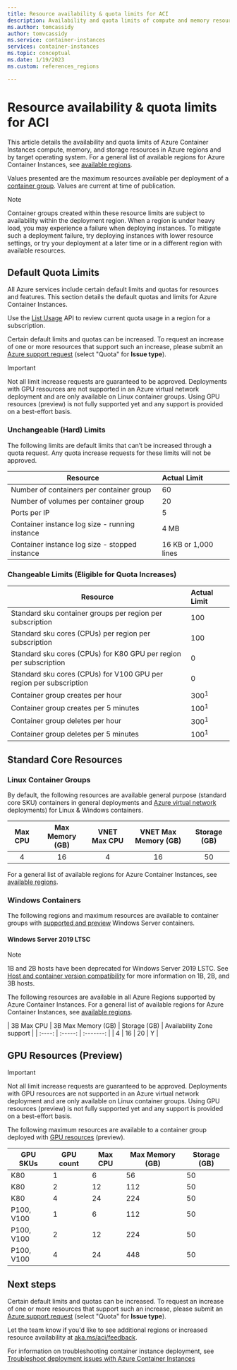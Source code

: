 ```yaml
---
title: Resource availability & quota limits for ACI
description: Availability and quota limits of compute and memory resources for the Azure Container Instances service in different Azure regions.
ms.author: tomcassidy
author: tomvcassidy
ms.service: container-instances
services: container-instances
ms.topic: conceptual
ms.date: 1/19/2023
ms.custom: references_regions

---
```

# Resource availability & quota limits for ACI

This article details the availability and quota limits of Azure Container Instances compute, memory, and storage resources in Azure regions and by target operating system. For a general list of available regions for Azure Container Instances, see [available regions](https://azure.microsoft.com/regions/services/). 

Values presented are the maximum resources available per deployment of a [container group](container-instances-container-groups.md). Values are current at time of publication. 

> [!NOTE] 
> Container groups created within these resource limits are subject to availability within the deployment region. When a region is under heavy load, you may experience a failure when deploying instances. To mitigate such a deployment failure, try deploying instances with lower resource settings, or try your deployment at a later time or in a different region with available resources. 

## Default Quota Limits 

All Azure services include certain default limits and quotas for resources and features. This section details the default quotas and limits for Azure Container Instances.  

Use the [List Usage](/rest/api/container-instances/location/listusage) API to review current quota usage in a region for a subscription. 

Certain default limits and quotas can be increased. To request an increase of one or more resources that support such an increase, please submit an [Azure support request][azure-support] (select "Quota" for **Issue type**). 

> [!IMPORTANT]  
> Not all limit increase requests are guaranteed to be approved.
> Deployments with GPU resources are not supported in an Azure virtual network deployment and are only available on Linux container groups.
> Using GPU resources (preview) is not fully supported yet and any support is provided on a best-effort basis.

### Unchangeable (Hard) Limits 

The following limits are default limits that can’t be increased through a quota request. Any quota increase requests for these limits will not be approved.  

| Resource | Actual Limit | 
| --- | :--- | 
| Number of containers per container group | 60 | 
| Number of volumes per container group | 20 | 
| Ports per IP | 5 | 
| Container instance log size - running instance | 4 MB | 
| Container instance log size - stopped instance | 16 KB or 1,000 lines | 


### Changeable Limits (Eligible for Quota Increases) 

| Resource | Actual Limit | 
| --- | :--- | 
| Standard sku container groups per region per subscription | 100 | 
| Standard sku cores (CPUs) per region per subscription | 100 | 
| Standard sku cores (CPUs) for K80 GPU per region per subscription | 0 | 
| Standard sku cores (CPUs) for V100 GPU per region per subscription | 0 | 
| Container group creates per hour |300<sup>1</sup> | 
| Container group creates per 5 minutes | 100<sup>1</sup> | 
| Container group deletes per hour | 300<sup>1</sup> | 
| Container group deletes per 5 minutes | 100<sup>1</sup> | 

## Standard Core Resources 

### Linux Container Groups 

By default, the following resources are available general purpose (standard core SKU) containers in general deployments and [Azure virtual network](container-instances-vnet.md) deployments) for Linux & Windows containers. 

| Max CPU | Max Memory (GB) | VNET Max CPU | VNET Max Memory (GB) | Storage (GB) | 
| :---: | :---: | :----: | :-----: | :-------: |
| 4 | 16 | 4 | 16 | 50 | 

For a general list of available regions for Azure Container Instances, see [available regions](https://azure.microsoft.com/regions/services/). 

### Windows Containers 

The following regions and maximum resources are available to container groups with [supported and preview](./container-instances-faq.yml) Windows Server containers. 

#### Windows Server 2019 LTSC 

> [!NOTE] 
> 1B and 2B hosts have been deprecated for Windows Server 2019 LSTC. See [Host and container version compatibility](/virtualization/windowscontainers/deploy-containers/update-containers#host-and-container-version-compatibility) for more information on 1B, 2B, and 3B hosts. 

The following resources are available in all Azure Regions supported by Azure Container Instances. For a general list of available regions for Azure Container Instances, see [available regions](https://azure.microsoft.com/regions/services/). 

| 3B Max CPU | 3B Max Memory (GB) | Storage (GB) | Availability Zone support | 
| :----: | :-----: | :-------: | 
| 4 | 16 | 20 | Y | 

## GPU Resources (Preview) 

> [!IMPORTANT]  
> Not all limit increase requests are guaranteed to be approved.
> Deployments with GPU resources are not supported in an Azure virtual network deployment and are only available on Linux container groups.
> Using GPU resources (preview) is not fully supported yet and any support is provided on a best-effort basis.

The following maximum resources are available to a container group deployed with [GPU resources](container-instances-gpu.md) (preview). 

| GPU SKUs | GPU count | Max CPU | Max Memory (GB) | Storage (GB) | 
| --- | --- | --- | --- | --- | 
| K80 | 1 | 6 | 56 | 50 | 
| K80 | 2 | 12 | 112 | 50 | 
| K80 | 4 | 24 | 224 | 50 | 
| P100, V100 | 1 | 6 | 112 | 50 | 
| P100, V100 | 2 | 12 | 224 | 50 | 
| P100, V100 | 4 | 24 | 448 | 50 | 

## Next steps 

Certain default limits and quotas can be increased. To request an increase of one or more resources that support such an increase, please submit an [Azure support request][azure-support] (select "Quota" for **Issue type**). 

Let the team know if you'd like to see additional regions or increased resource availability at [aka.ms/aci/feedback](https://aka.ms/aci/feedback). 

For information on troubleshooting container instance deployment, see [Troubleshoot deployment issues with Azure Container Instances](container-instances-troubleshooting.md) 

<!-- LINKS - External --> 

[az-region-support]: ../availability-zones/az-overview.md#regions 

[azure-support]: https://portal.azure.com/#blade/Microsoft_Azure_Support/HelpAndSupportBlade/newsupportrequest 

 

 
